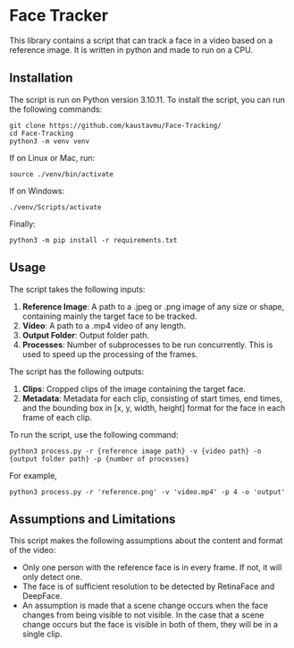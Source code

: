 # Face Tracker

This library contains a script that can track a face in a video based on a reference image. It is written in python and made to run on a CPU. 

## Installation
The script is run on Python version 3.10.11. To install the script, you can run the following commands:

    git clone https://github.com/kaustavmu/Face-Tracking/
    cd Face-Tracking
    python3 -m venv venv

If on Linux or Mac, run:

    source ./venv/bin/activate
If on Windows:

    ./venv/Scripts/activate

Finally:

    python3 -m pip install -r requirements.txt

## Usage

The script takes the following inputs:

 1. **Reference Image**: A path to a .jpeg or .png image of any size or shape, containing mainly the target face to be tracked.
 2. **Video**: A path to a .mp4 video of any length.
 3. **Output Folder**: Output folder path.
 4. **Processes**: Number of subprocesses to be run concurrently. This is used to speed up the processing of the frames.

The script has the following outputs:

1. **Clips**: Cropped clips of the image containing the target face.
2. **Metadata**: Metadata for each clip, consisting of start times, end times, and the bounding box in [x, y, width, height] format for the face in each frame of each clip.

To run the script, use the following command:

    python3 process.py -r {reference image path} -v {video path} -o {output folder path} -p {number of processes}

For example,

    python3 process.py -r 'reference.png' -v 'video.mp4' -p 4 -o 'output'

## Assumptions and Limitations

This script makes the following assumptions about the content and format of the video:

 - Only one person with the reference face is in every frame. If not, it will only detect one.
 - The face is of sufficient resolution to be detected by RetinaFace and DeepFace.
 - An assumption is made that a scene change occurs when the face changes from being visible to not visible. In the case that a scene change occurs but the face is visible in both of them, they will be in a single clip.
